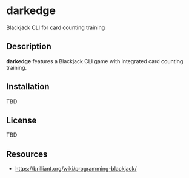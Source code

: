 # darkedge

Blackjack CLI for card counting training

## Description

**darkedge** features a Blackjack CLI game with integrated card counting training.

## Installation

TBD

## License

TBD

## Resources

- https://brilliant.org/wiki/programming-blackjack/

